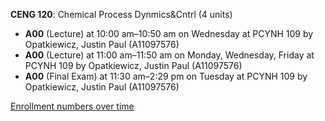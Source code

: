 **CENG 120**: Chemical Process Dynmics&Cntrl (4 units)

- **A00** (Lecture) at 10:00 am–10:50 am on Wednesday at PCYNH 109 by Opatkiewicz, Justin Paul (A11097576)
- **A00** (Lecture) at 11:00 am–11:50 am on Monday, Wednesday, Friday at PCYNH 109 by Opatkiewicz, Justin Paul (A11097576)
- **A00** (Final Exam) at 11:30 am–2:29 pm on Tuesday at PCYNH 109 by Opatkiewicz, Justin Paul (A11097576)

[Enrollment numbers over time](./CENG120.tsv)
